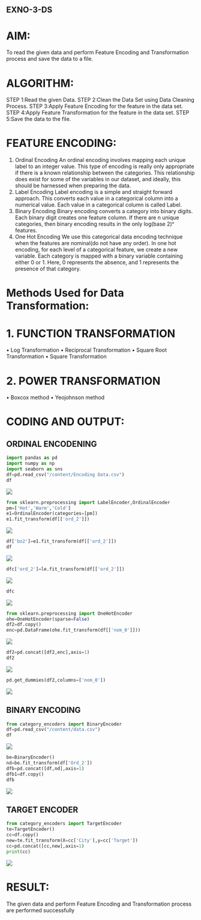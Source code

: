 ## EXNO-3-DS

# AIM:
To read the given data and perform Feature Encoding and Transformation process and save the data to a file.

# ALGORITHM:
STEP 1:Read the given Data.
STEP 2:Clean the Data Set using Data Cleaning Process.
STEP 3:Apply Feature Encoding for the feature in the data set.
STEP 4:Apply Feature Transformation for the feature in the data set.
STEP 5:Save the data to the file.

# FEATURE ENCODING:
1. Ordinal Encoding
An ordinal encoding involves mapping each unique label to an integer value. This type of encoding is really only appropriate if there is a known relationship between the categories. This relationship does exist for some of the variables in our dataset, and ideally, this should be harnessed when preparing the data.
2. Label Encoding
Label encoding is a simple and straight forward approach. This converts each value in a categorical column into a numerical value. Each value in a categorical column is called Label.
3. Binary Encoding
Binary encoding converts a category into binary digits. Each binary digit creates one feature column. If there are n unique categories, then binary encoding results in the only log(base 2)ⁿ features.
4. One Hot Encoding
We use this categorical data encoding technique when the features are nominal(do not have any order). In one hot encoding, for each level of a categorical feature, we create a new variable. Each category is mapped with a binary variable containing either 0 or 1. Here, 0 represents the absence, and 1 represents the presence of that category.

# Methods Used for Data Transformation:
  # 1. FUNCTION TRANSFORMATION
• Log Transformation
• Reciprocal Transformation
• Square Root Transformation
• Square Transformation
  # 2. POWER TRANSFORMATION
• Boxcox method
• Yeojohnson method

# CODING AND OUTPUT:

## ORDINAL ENCODENING
```py
import pandas as pd
import numpy as np
import seaborn as sns
df=pd.read_csv("/content/Encoding Data.csv")
df
```
![](./out1.png)

```py
from sklearn.preprocessing import LabelEncoder,OrdinalEncoder
pm=['Hot','Warm','Cold']
e1=OrdinalEncoder(categories=[pm])
e1.fit_transform(df[['ord_2']])
```
![](./out2.png)

```py
df['bo2']=e1.fit_transform(df[['ord_2']])
df
```
![](./out3.png)

```py
dfc['ord_2']=le.fit_transform(df[['ord_2']])
```
![](./out4.png)
```py
dfc
```
![](./out5.png)

```py
from sklearn.preprocessing import OneHotEncoder
ohe=OneHotEncoder(sparse=False)
df2=df.copy()
enc=pd.DataFrame(ohe.fit_transform(df[['nom_0']]))
```
![](./out6.png)
```py
df2=pd.concat([df2,enc],axis=1)
df2
```
![](./out7.png)

```py
pd.get_dummies(df2,columns=['nom_0'])
```
![](./out8.png)

## BINARY ENCODING
```py
from category_encoders import BinaryEncoder
df=pd.read_csv("/content/data.csv")
df
```
![](./out9.png)

```py
be=BinaryEncoder()
nd=be.fit_transform(df['Ord_2'])
dfb=pd.concat([df,nd],axis=1)
dfb1=df.copy()
dfb
```
![](./out10.png)


## TARGET ENCODER
```py
from category_encoders import TargetEncoder
te=TargetEncoder()
cc=df.copy()
new=te.fit_transform(X=cc['City'],y=cc['Target'])
cc=pd.concat([cc,new],axis=1)
print(cc)
```
![](./out11.png)

# RESULT:
The given data and perform Feature Encoding and Transformation process are performed successfully

       
